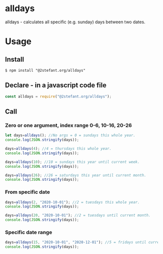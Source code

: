 # alldays
alldays - calculates all specific (e.g. sunday) days between two dates.

# Usage

## Install
```
$ npm install "@2stefant.org/alldays"
```

## Declare - in a javascript code file
``` javascript
const alldays = require("@2stefant.org/alldays");
```

## Call

### Zero or one argument, index range 0-6, 10-16, 20-26
``` javascript
let days=alldays(); //No args = 0 = sundays this whole year.
console.log(JSON.stringify(days));

days=alldays(4); //4 = thursdays this whole year.
console.log(JSON.stringify(days));

days=alldays(10); //10 = sundays this year until current week.
console.log(JSON.stringify(days));

days=alldays(26); //26 = saturdays this year until current month.
console.log(JSON.stringify(days));
```

### From specific date
``` javascript
days=alldays(2, "2020-10-01"); //2 = tuesdays this whole year.
console.log(JSON.stringify(days));

days=alldays(20, "2020-10-01"); //2 = tuesdays until current month.
console.log(JSON.stringify(days));
```

### Specific date range
``` javascript
days=alldays(15, "2020-10-01", "2020-12-01"); //5 = fridays until current week.
console.log(JSON.stringify(days));
```


